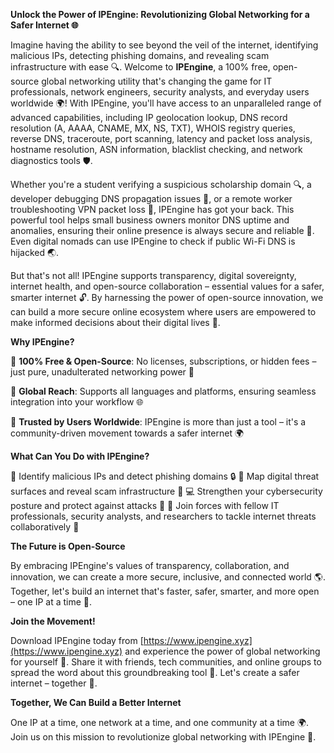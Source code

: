 **Unlock the Power of IPEngine: Revolutionizing Global Networking for a Safer Internet 🌐**

Imagine having the ability to see beyond the veil of the internet, identifying malicious IPs, detecting phishing domains, and revealing scam infrastructure with ease 🔍. Welcome to **IPEngine**, a 100% free, open-source global networking utility that's changing the game for IT professionals, network engineers, security analysts, and everyday users worldwide 🌍! With IPEngine, you'll have access to an unparalleled range of advanced capabilities, including IP geolocation lookup, DNS record resolution (A, AAAA, CNAME, MX, NS, TXT), WHOIS registry queries, reverse DNS, traceroute, port scanning, latency and packet loss analysis, hostname resolution, ASN information, blacklist checking, and network diagnostics tools 🛡️.

Whether you're a student verifying a suspicious scholarship domain 🔍, a developer debugging DNS propagation issues 📡, or a remote worker troubleshooting VPN packet loss 🚀, IPEngine has got your back. This powerful tool helps small business owners monitor DNS uptime and anomalies, ensuring their online presence is always secure and reliable 💼. Even digital nomads can use IPEngine to check if public Wi-Fi DNS is hijacked 🌏.

But that's not all! IPEngine supports transparency, digital sovereignty, internet health, and open-source collaboration – essential values for a safer, smarter internet 🔓. By harnessing the power of open-source innovation, we can build a more secure online ecosystem where users are empowered to make informed decisions about their digital lives 🌟.

**Why IPEngine?**

🔹 **100% Free & Open-Source**: No licenses, subscriptions, or hidden fees – just pure, unadulterated networking power 💸

🔹 **Global Reach**: Supports all languages and platforms, ensuring seamless integration into your workflow 🌐

🔹 **Trusted by Users Worldwide**: IPEngine is more than just a tool – it's a community-driven movement towards a safer internet 🌍

**What Can You Do with IPEngine?**

🔧 Identify malicious IPs and detect phishing domains 🔒
🔄 Map digital threat surfaces and reveal scam infrastructure 🔎
💻 Strengthen your cybersecurity posture and protect against attacks 💪
👥 Join forces with fellow IT professionals, security analysts, and researchers to tackle internet threats collaboratively 🌟

**The Future is Open-Source**

By embracing IPEngine's values of transparency, collaboration, and innovation, we can create a more secure, inclusive, and connected world 🌎. Together, let's build an internet that's faster, safer, smarter, and more open – one IP at a time 🚀.

**Join the Movement!**

Download IPEngine today from [https://www.ipengine.xyz](https://www.ipengine.xyz) and experience the power of global networking for yourself 🔌. Share it with friends, tech communities, and online groups to spread the word about this groundbreaking tool 💬. Let's create a safer internet – together 🌟.

**Together, We Can Build a Better Internet**

One IP at a time, one network at a time, and one community at a time 🌍. Join us on this mission to revolutionize global networking with IPEngine 🔑.